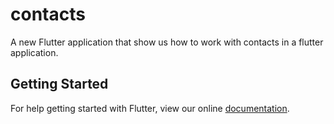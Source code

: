 # contacts

A new Flutter application that show us how to work with contacts in a flutter application.

## Getting Started

For help getting started with Flutter, view our online
[documentation](https://flutter.io/).
